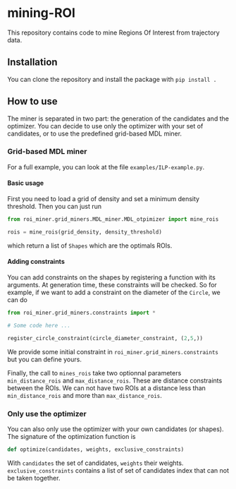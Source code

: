 # mining-ROI

This repository contains code to mine Regions Of Interest from trajectory data.

## Installation

You can clone the repository and install the package with `pip install .`

## How to use

The miner is separated in two part: the generation of the candidates and the optimizer. You can decide to use only the 
optimizer with your set of candidates, or to use the predefined grid-based MDL miner.

### Grid-based MDL miner

For a full example, you can look at the file `examples/ILP-example.py`.

#### Basic usage

First you need to load a grid of density and set a minimum density threshold. Then you can just run

```python
from roi_miner.grid_miners.MDL_miner.MDL_otpimizer import mine_rois

rois = mine_rois(grid_density, density_threshold)
```

which return a list of `Shapes` which are the optimals ROIs.

#### Adding constraints

You can add constraints on the shapes by registering a function with its arguments. At generation time, these constraints
will be checked. So for example, if we want to add a constraint on the diameter of the `Circle`, we can do

```python
from roi_miner.grid_miners.constraints import *

# Some code here ...

register_circle_constraint(circle_diameter_constraint, (2,5,))
```

We provide some initial constraint in `roi_miner.grid_miners.constraints` but you can define yours.

Finally, the call to `mines_rois` take two optionnal parameters `min_distance_rois` and `max_distance_rois`.
These are distance constraints between the ROIs. We can not have two ROIs at a distance less than `min_distance_rois` and 
more than `max_distance_rois`.


### Only use the optimizer

You can also only use the optimizer with your own candidates (or shapes). The signature of the optimization function is

```python
def optimize(candidates, weights, exclusive_constraints)
```
With `candidates` the set of candidates, `weights` their weights.
`exclusive_constraints` contains a list of set of candidates index that can not be taken together.
